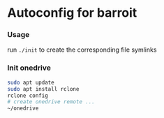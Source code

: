 # Autoconfig for barroit

### Usage

run `./init` to create the corresponding file symlinks

### Init onedrive

```bash
sudo apt update
sudo apt install rclone
rclone config
# create onedrive remote ...
~/onedrive
```
